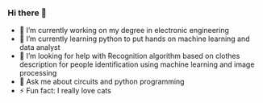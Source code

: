 ### Hi there 👋

- 🔭 I’m currently working on my degree in electronic engineering
- 🌱 I’m currently learning python to put hands on machine learning and data analyst
- 🤔 I’m looking for help with Recognition algorithm  based on clothes description for people identification using machine learning and image processing 
- 💬 Ask me about circuits and python programming
- ⚡ Fun fact: I really love cats

<!--
**oaacUis/oaacUis** is a ✨ _special_ ✨ repository because its `README.md` (this file) appears on your GitHub profile.

Here are some ideas to get you started:

- 🔭 I’m currently working on ...
- 🌱 I’m currently learning ...
- 👯 I’m looking to collaborate on ...
- 🤔 I’m looking for help with ...
- 💬 Ask me about ...
- 📫 How to reach me: ...
- 😄 Pronouns: ...
- ⚡ Fun fact: ...
-->
